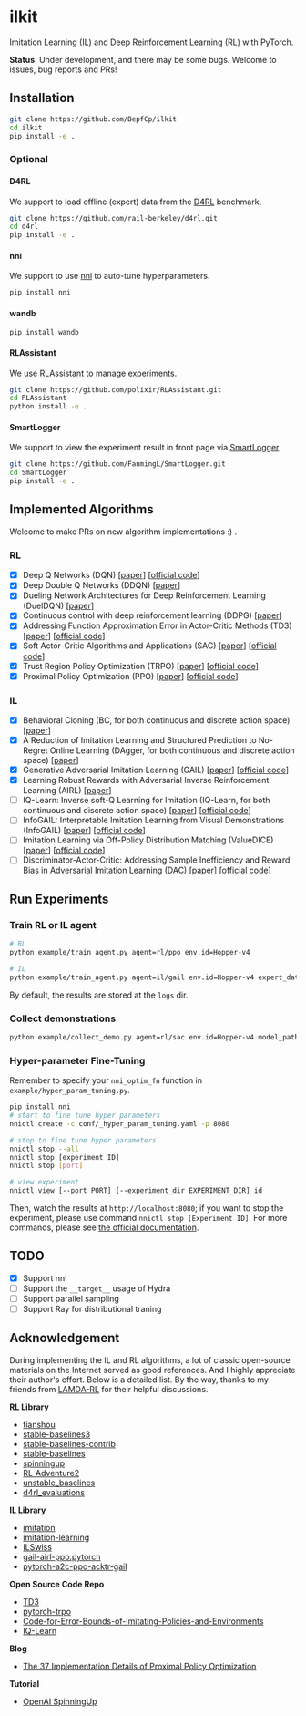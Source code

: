 # ilkit
Imitation Learning (IL) and Deep Reinforcement Learning (RL) with PyTorch.

**Status**: Under development, and there may be some bugs. Welcome to issues, bug reports and PRs!

## Installation

```bash
git clone https://github.com/BepfCp/ilkit
cd ilkit
pip install -e .
```

### Optional

#### D4RL

We support to load offline (expert) data from the [D4RL](https://github.com/Farama-Foundation/D4RL) benchmark.
```bash
git clone https://github.com/rail-berkeley/d4rl.git
cd d4rl
pip install -e .
```

#### nni
We support to use [nni](https://github.com/microsoft/nni) to auto-tune hyperparameters.

```bash
pip install nni
```

#### wandb

```
pip install wandb
```

#### RLAssistant

We use [RLAssistant](https://github.com/polixir/RLAssistant) to manage experiments.

```bash
git clone https://github.com/polixir/RLAssistant.git
cd RLAssistant
python install -e .
```

#### SmartLogger

We support to view the experiment result in front page via [SmartLogger](https://github.com/FanmingL/SmartLogger)

```bash
git clone https://github.com/FanmingL/SmartLogger.git
cd SmartLogger
pip install -e .
```

## Implemented Algorithms

Welcome to make PRs on new algorithm implementations :) .

### RL

- [x] Deep Q Networks (DQN) [[paper](https://www.nature.com/articles/nature14236.pdf)] [[official code](https://github.com/deepmind/dqn)]
- [x] Deep Double Q Networks (DDQN) [[paper](https://arxiv.org/pdf/1509.06461.pdf)]
- [x] Dueling Network Architectures for Deep Reinforcement Learning (DuelDQN) [[paper](https://arxiv.org/pdf/1511.06581.pdf)]
- [x] Continuous control with deep reinforcement learning (DDPG) [[paper](https://arxiv.org/pdf/1509.02971.pdf)]
- [x] Addressing Function Approximation Error in Actor-Critic Methods (TD3) [[paper](https://arxiv.org/pdf/1802.09477.pdf)] [[official code](https://github.com/sfujim/TD3)]
- [x] Soft Actor-Critic Algorithms and Applications (SAC) [[paper](https://arxiv.org/pdf/1812.05905.pdf)] [[official code](https://github.com/rail-berkeley/softlearning/)]
- [x] Trust Region Policy Optimization (TRPO) [[paper](https://arxiv.org/pdf/1502.05477.pdf)] [[official code](https://github.com/joschu/modular_rl)]
- [x] Proximal Policy Optimization (PPO) [[paper](https://arxiv.org/pdf/1707.06347.pdf)] [[official code](https://github.com/openai/baselines)]

### IL

- [x] Behavioral Cloning (BC, for both continuous and discrete action space) [[paper](https://proceedings.neurips.cc/paper/1990/file/248e844336797ec98478f85e7626de4a-Paper.pdf)]
- [x] A Reduction of Imitation Learning and Structured Prediction to No-Regret Online Learning (DAgger, for both continuous and discrete action space) [[paper](https://www.ri.cmu.edu/pub_files/2011/4/Ross-AISTATS11-NoRegret.pdf)] 
- [x] Generative Adversarial Imitation Learning (GAIL) [[paper](https://arxiv.org/pdf/1606.03476.pdf)] [[official code](https://github.com/openai/imitation)]
- [x] Learning Robust Rewards with Adversarial Inverse Reinforcement Learning (AIRL) [[paper](https://arxiv.org/pdf/1710.11248.pdf)]
- [ ] IQ-Learn: Inverse soft-Q Learning for Imitation (IQ-Learn, for both continuous and discrete action space) [[paper](https://arxiv.org/pdf/2106.12142.pdf)] [[official code](https://github.com/Div99/IQ-Learn)]
- [ ] InfoGAIL: Interpretable Imitation Learning from Visual Demonstrations (InfoGAIL) [[paper](https://arxiv.org/pdf/1703.08840.pdf)] [[official code](https://github.com/YunzhuLi/InfoGAIL)]
- [ ] Imitation Learning via Off-Policy Distribution Matching (ValueDICE) [[paper](https://arxiv.org/pdf/1912.05032.pdf)] [[official code](https://github.com/google-research/google-research/tree/master/value_dice)]
- [ ] Discriminator-Actor-Critic: Addressing Sample Inefficiency and Reward Bias in Adversarial Imitation Learning (DAC) [[paper](https://arxiv.org/pdf/1809.02925.pdf)] [[official code](https://github.com/google-research/google-research/tree/master/dac)]

## Run Experiments

### Train RL or IL agent

```bash
# RL
python example/train_agent.py agent=rl/ppo env.id=Hopper-v4

# IL
python example/train_agent.py agent=il/gail env.id=Hopper-v4 expert_dataset.d4rl_env_id=hopper-expert-v2
```

By default, the results are stored at the `logs` dir.

### Collect demonstrations

```bash
python example/collect_demo.py agent=rl/sac env.id=Hopper-v4 model_path=data/sac_hopper.pt
```

### Hyper-parameter Fine-Tuning

Remember to specify your `nni_optim_fn` function in `example/hyper_param_tuning.py`.

```bash
pip install nni
# start to fine tune hyper parameters
nnictl create -c conf/_hyper_param_tuning.yaml -p 8080

# stop to fine tune hyper parameters
nnictl stop --all
nnictl stop [experiment ID]
nnictl stop [port]

# view experiment
nnictl view [--port PORT] [--experiment_dir EXPERIMENT_DIR] id
```

Then, watch the results at `http://localhost:8080`; if you want to stop the experiment, please use command `nnictl stop [Experiment ID]`. For more commands, please see [the official documentation](https://nni.readthedocs.io/en/stable/reference/nnictl.html).

## TODO

- [x] Support nni
- [ ] Support the `__target__` usage of Hydra
- [ ] Support parallel sampling
- [ ] Support Ray for distributional traning

## Acknowledgement
During implementing the IL and RL algorithms, a lot of classic open-source materials on the Internet served as good references. And I highly appreciate their author's effort. Below is a detailed list. By the way, thanks to my friends from [LAMDA-RL](https://github.com/LAMDA-RL) for their helpful discussions.

**RL Library**

+ [tianshou](https://github.com/thu-ml/tianshou)
+ [stable-baselines3](https://github.com/DLR-RM/stable-baselines3)
+ [stable-baselines-contrib](https://github.com/Stable-Baselines-Team/stable-baselines3-contrib)
+ [stable-baselines](https://github.com/Stable-Baselines-Team/stable-baselines)
+ [spinningup](https://github.com/openai/spinningup)
+ [RL-Adventure2](https://github.com/higgsfield/RL-Adventure-2)
+ [unstable_baselines](https://github.com/x35f/unstable_baselines)
+ [d4rl_evaluations](https://github.com/rail-berkeley/d4rl_evaluations)

**IL Library**
+ [imitation](https://github.com/HumanCompatibleAI/imitation)
+ [imitation-learning](https://github.com/Kaixhin/imitation-learning)
+ [ILSwiss](https://github.com/Ericonaldo/ILSwiss)
+ [gail-airl-ppo.pytorch](https://github.com/ku2482/gail-airl-ppo.pytorch)
+ [pytorch-a2c-ppo-acktr-gail](https://github.com/ikostrikov/pytorch-a2c-ppo-acktr-gail)

**Open Source Code Repo**

+ [TD3](https://github.com/sfujim/TD3)
+ [pytorch-trpo](https://github.com/ikostrikov/pytorch-trpo)
+ [Code-for-Error-Bounds-of-Imitating-Policies-and-Environments](https://github.com/tianxusky/Code-for-Error-Bounds-of-Imitating-Policies-and-Environments)
+ [IQ-Learn](https://github.com/Div99/IQ-Learn)

**Blog**

+ [The 37 Implementation Details of Proximal Policy Optimization](https://iclr.iro.umontreal.ca/679b37e0-caab-4710-921b-b59a688075df_1642188062/blog/)

**Tutorial**

+ [OpenAI SpinningUp](https://spinningup.openai.com/en/latest/index.html)
